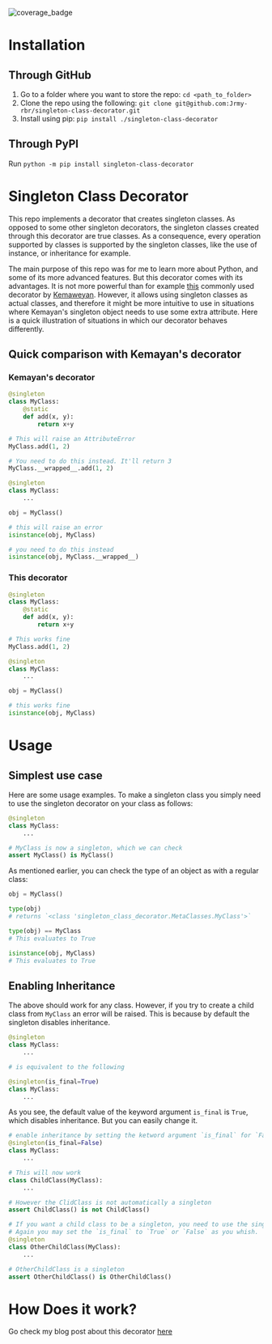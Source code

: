 ![coverage_badge](https://img.shields.io/badge/coverage-100%25-brightgreen)

# Installation
## Through GitHub
1. Go to a folder where you want to store the repo: `cd <path_to_folder>`
2. Clone the repo using the following: `git clone git@github.com:Jrmy-rbr/singleton-class-decorator.git`
3. Install using pip: `pip install ./singleton-class-decorator`

## Through PyPI
Run `python -m pip install singleton-class-decorator`
# Singleton Class Decorator

This repo implements a decorator that creates singleton classes. As opposed to some other singleton decorators,
the singleton classes created through this decorator are true classes. As a consequence,
every operation supported by classes is supported by the singleton classes, like the use of instance, or inheritance for example.

The main purpose of this repo was for me to learn more about Python, and some of its more advanced features. But this decorator comes with its advantages. It is not more powerful than for example [this](https://github.com/Kemaweyan/singleton_decorator) commonly used decorator by [Kemaweyan](https://github.com/Kemaweyan). However, it allows using singleton classes as actual classes, and therefore it might be more intuitive to use in situations where Kemayan's singleton object needs to use some extra attribute. Here is a quick illustration of situations in which our decorator behaves differently.

## Quick comparison with Kemayan's decorator
### Kemayan's decorator
```python
@singleton
class MyClass:
    @static
    def add(x, y):
        return x+y

# This will raise an AttributeError
MyClass.add(1, 2)

# You need to do this instead. It'll return 3
MyClass.__wrapped__.add(1, 2)
```

```python
@singleton
class MyClass:
    ...

obj = MyClass()

# this will raise an error
isinstance(obj, MyClass)

# you need to do this instead
isinstance(obj, MyClass.__wrapped__)
```

### This decorator

```python
@singleton
class MyClass:
    @static
    def add(x, y):
        return x+y

# This works fine
MyClass.add(1, 2)
```

```python
@singleton
class MyClass:
    ...

obj = MyClass()

# this works fine
isinstance(obj, MyClass)
```

# Usage


## Simplest use case
Here are some usage examples. To make a singleton class you simply need to use the singleton decorator
on your class as follows:

```python
@singleton
class MyClass:
    ...

# MyClass is now a singleton, which we can check
assert MyClass() is MyClass()

```

As mentioned earlier, you can check the type of an object as with a regular class:

```python
obj = MyClass()

type(obj)
# returns `<class 'singleton_class_decorator.MetaClasses.MyClass'>`

type(obj) == MyClass
# This evaluates to True

isinstance(obj, MyClass)
# This evaluates to True

```

## Enabling Inheritance

The above should work for any class. However, if you try to create a child class from `MyClass` an error will be raised. This is because by default the singleton disables inheritance. 
```python
@singleton
class MyClass:
    ...

# is equivalent to the following

@singleton(is_final=True)
class MyClass:
    ...
```
As you see, the default value of the keyword argument `is_final` is `True`, which disables inheritance. But you can easily change it.

```python
# enable inheritance by setting the ketword argument `is_final` for `False`
@singleton(is_final=False)
class MyClass:
    ...

# This will now work
class ChildClass(MyClass):
    ...

# However the ClidClass is not automatically a singleton
assert ChildClass() is not ChildClass()

# If you want a child class to be a singleton, you need to use the singleton decorator
# Again you may set the `is_final` to `True` or `False` as you whish.
@singleton
class OtherChildClass(MyClass):
    ...

# OtherChildClass is a singleton
assert OtherChildClass() is OtherChildClass()

```

# How Does it work?

Go check my blog post about this decorator [here](https://jrmy-rbr.github.io/2023/02/19/singleton_decorator.html) 
